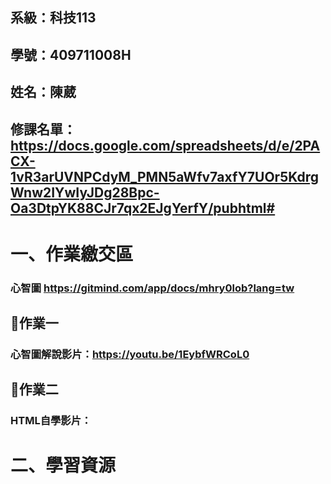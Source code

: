 ## 系級：科技113
## 學號：409711008H
## 姓名：陳葳

## 修課名單：https://docs.google.com/spreadsheets/d/e/2PACX-1vR3arUVNPCdyM_PMN5aWfv7axfY7UOr5KdrgWnw2IYwIyJDg28Bpc-Oa3DtpYK88CJr7qx2EJgYerfY/pubhtml#

# 一、作業繳交區

### 心智圖 https://gitmind.com/app/docs/mhry0lob?lang=tw

## 📌作業一
### 心智圖解說影片：https://youtu.be/1EybfWRCoL0

## 📌作業二
### HTML自學影片：

# 二、學習資源
